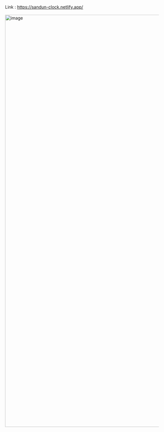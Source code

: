 Link : https://sandun-clock.netlify.app/
<br/>
<br/>
<img width="1351" alt="image" src="https://github.com/Sandunjayasekar/Digital-clock/assets/73893725/c48b915f-88f5-40ad-9c82-621da255e9b3">
